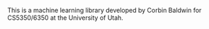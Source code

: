 This is a machine learning library developed by Corbin Baldwin for CS5350/6350 at the University of Utah.
